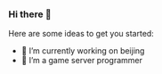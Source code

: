### Hi there 👋



Here are some ideas to get you started:

- 🔭 I’m currently working on beijing 
- 🌱 I’m a game server programmer


